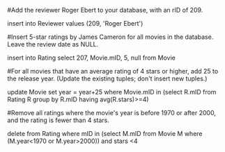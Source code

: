 #Add the reviewer Roger Ebert to your database, with an rID of 209. 

insert into Reviewer
values (209, 'Roger Ebert')

#Insert 5-star ratings by James Cameron for all movies in the database. Leave the review date as NULL. 

insert into Rating
select 207, Movie.mID, 5, null from Movie

#For all movies that have an average rating of 4 stars or higher, add 25 to the release year. (Update the existing tuples; don't insert new tuples.) 

update Movie set year = year+25
where Movie.mID in 
(select R.mID from Rating R group by R.mID having avg(R.stars)>=4)

#Remove all ratings where the movie's year is before 1970 or after 2000, and the rating is fewer than 4 stars.

delete from Rating
where mID in (select M.mID from Movie M where (M.year<1970 or M.year>2000)) and stars <4